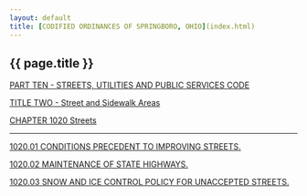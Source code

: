 ```yaml
---
layout: default 
title: [CODIFIED ORDINANCES OF SPRINGBORO, OHIO](index.html) 
---
```


{{ page.title }}
----------------

[PART TEN - STREETS, UTILITIES AND PUBLIC SERVICES CODE](407fa412.html)

[TITLE TWO - Street and Sidewalk Areas](409ca412.html)

[CHAPTER 1020 Streets](40a6a412.html)

---

[1020.01 CONDITIONS PRECEDENT TO IMPROVING STREETS.](40b4a412.html)

[1020.02 MAINTENANCE OF STATE HIGHWAYS.](40b7a412.html)

[1020.03 SNOW AND ICE CONTROL POLICY FOR UNACCEPTED
STREETS.](40bda412.html)
